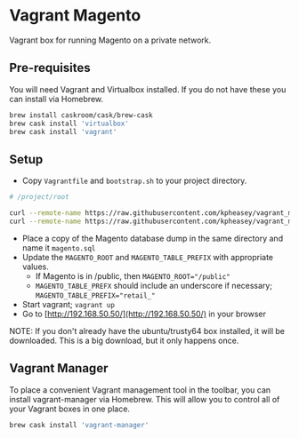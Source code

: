 # Vagrant Magento

Vagrant box for running Magento on a private network.

## Pre-requisites

You will need Vagrant and Virtualbox installed.  If you do not have these you can install via Homebrew.

```sh
brew install caskroom/cask/brew-cask
brew cask install 'virtualbox'
brew cask install 'vagrant'
```

## Setup

- Copy `Vagrantfile` and `bootstrap.sh` to your project directory.

```sh
# /project/root

curl --remote-name https://raw.githubusercontent.com/kpheasey/vagrant_magento/master/Vagrantfile
curl --remote-name https://raw.githubusercontent.com/kpheasey/vagrant_magento/master/bootstrap.sh
```

- Place a copy of the Magento database dump in the same directory and name it `magento.sql`
- Update the `MAGENTO_ROOT` and `MAGENTO_TABLE_PREFIX` with appropriate values.
  - If Magento is in /public, then `MAGENTO_ROOT="/public"`
  - `MAGENTO_TABLE_PREFX` should include an underscore if necessary; `MAGENTO_TABLE_PREFIX="retail_"`
- Start vagrant; `vagrant up`
- Go to [http://192.168.50.50/](http://192.168.50.50/) in your browser

NOTE: If you don't already have the ubuntu/trusty64 box installed, it will be downloaded.  This is a big download, but it only happens once.

## Vagrant Manager

To place a convenient Vagrant management tool in the toolbar, you can install vagrant-manager via Homebrew.  This will allow you to control all of your Vagrant boxes in one place.

```sh
brew cask install 'vagrant-manager'
```

